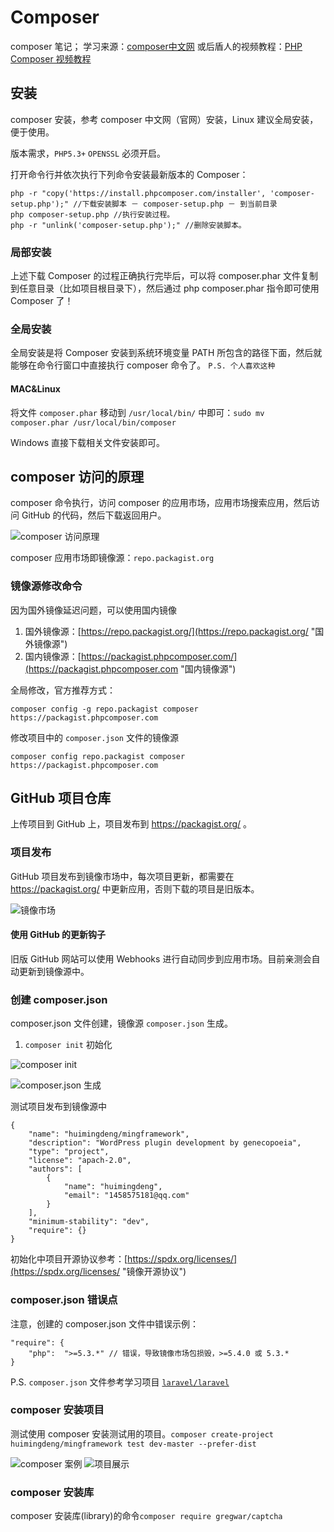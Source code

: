 # Composer #
composer 笔记； 学习来源：[composer中文网](https://www.phpcomposer.com/ "composer 中文网") 或后盾人的视频教程：[PHP Composer 视频教程](http://www.php.cn/course/677.html "PHP Composer 视频教程")

## 安装 ##
composer 安装，参考 composer 中文网（官网）安装，Linux 建议全局安装，便于使用。

版本需求，`PHP5.3+` `OPENSSL` 必须开启。 

打开命令行并依次执行下列命令安装最新版本的 Composer：

	php -r "copy('https://install.phpcomposer.com/installer', 'composer-setup.php');" //下载安装脚本 － composer-setup.php － 到当前目录 
	php composer-setup.php //执行安装过程。
	php -r "unlink('composer-setup.php');" //删除安装脚本。

### 局部安装 ###
上述下载 Composer 的过程正确执行完毕后，可以将 composer.phar 文件复制到任意目录（比如项目根目录下），然后通过 php composer.phar 指令即可使用 Composer 了！

### 全局安装 ###
全局安装是将 Composer 安装到系统环境变量 PATH 所包含的路径下面，然后就能够在命令行窗口中直接执行 composer 命令了。 `P.S. 个人喜欢这种`

#### MAC&Linux ####
将文件 `composer.phar` 移动到 `/usr/local/bin/` 中即可：`sudo mv composer.phar /usr/local/bin/composer`

Windows 直接下载相关文件安装即可。

## composer 访问的原理 ##
composer 命令执行，访问 composer 的应用市场，应用市场搜索应用，然后访问 GitHub 的代码，然后下载返回用户。

![composer 访问原理](https://i.imgur.com/lsw16yv.png)

composer 应用市场即镜像源：`repo.packagist.org`

### 镜像源修改命令 ###
因为国外镜像延迟问题，可以使用国内镜像

1. 国外镜像源：[https://repo.packagist.org/](https://repo.packagist.org/ "国外镜像源")
2. 国内镜像源：[https://packagist.phpcomposer.com/](https://packagist.phpcomposer.com "国内镜像源")

全局修改，官方推荐方式：

	composer config -g repo.packagist composer https://packagist.phpcomposer.com

修改项目中的 `composer.json` 文件的镜像源

	composer config repo.packagist composer https://packagist.phpcomposer.com

## GitHub 项目仓库 ##
上传项目到 GitHub 上，项目发布到 https://packagist.org/ 。

### 项目发布 ###
GitHub 项目发布到镜像市场中，每次项目更新，都需要在 https://packagist.org/ 中更新应用，否则下载的项目是旧版本。

![镜像市场](https://i.imgur.com/hK2rsXe.png)

#### 使用 GitHub 的更新钩子 ####
旧版 GitHub 网站可以使用 Webhooks 进行自动同步到应用市场。目前亲测会自动更新到镜像源中。

### 创建 composer.json ###
composer.json 文件创建，镜像源 `composer.json` 生成。

1. `composer init` 初始化

![composer init](https://i.imgur.com/a08Qozr.png)

![composer.json 生成](https://i.imgur.com/tdLZqwX.png)

测试项目发布到镜像源中

	{
	    "name": "huimingdeng/mingframework",
	    "description": "WordPress plugin development by genecopoeia",
	    "type": "project",
	    "license": "apach-2.0",
	    "authors": [
	        {
	            "name": "huimingdeng",
	            "email": "1458575181@qq.com"
	        }
	    ],
	    "minimum-stability": "dev",
	    "require": {}
	}

初始化中项目开源协议参考：[https://spdx.org/licenses/](https://spdx.org/licenses/ "镜像开源协议")

### composer.json 错误点 ###
注意，创建的 composer.json 文件中错误示例：

	"require": {
        "php":  ">=5.3.*" // 错误，导致镜像市场包损毁，>=5.4.0 或 5.3.*
    }

P.S. `composer.json` 文件参考学习项目 [`laravel/laravel`](https://packagist.org/packages/laravel/laravel "laravel/laravel")

### composer 安装项目 ###
测试使用 composer 安装测试用的项目。`composer create-project huimingdeng/mingframework test dev-master --prefer-dist` 

![composer 案例](https://i.imgur.com/tntD9FH.png)
![项目展示](https://i.imgur.com/C7SR6er.png)

### composer 安装库 ###
composer 安装库(library)的命令`composer require gregwar/captcha`



